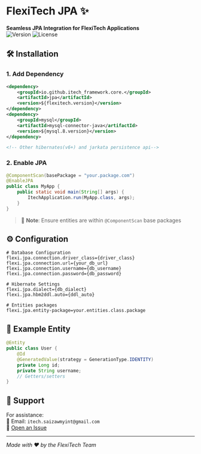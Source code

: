 # FlexiTech JPA ✨

**Seamless JPA Integration for FlexiTech Applications**  
![Version](https://img.shields.io/badge/version-1.0.0-green) ![License](https://img.shields.io/badge/license-MIT-blue)

## 🛠 Installation

### 1. Add Dependency
```xml
<dependency>
    <groupId>io.github.itech_framework.core.</groupId>
    <artifactId>jpa</artifactId>
    <version>${flexitech.version}</version>
</dependency>
<dependency>
    <groupId>mysql</groupId>
    <artifactId>mysql-connector-java</artifactId>
    <version>${mysql.8.version}</version>
</dependency>

<!-- Other hibernates(v6+) and jarkata persistence api-->
```

### 2. Enable JPA
```java
@ComponentScan(basePackage = "your.package.com")
@EnableJPA
public class MyApp {
    public static void main(String[] args) {
        ItechApplication.run(MyApp.class, args);
    }
}
```

> 📌 **Note**: Ensure entities are within `@ComponentScan` base packages

## ⚙ Configuration
```properties
# Database Configuration
flexi.jpa.connection.driver_class={driver_class}
flexi.jpa.connection.url={your_db_url}
flexi.jpa.connection.username={db_username}
flexi.jpa.connection.password={db_password}

# Hibernate Settings
flexi.jpa.dialect={db_dialect}
flexi.jpa.hbm2ddl.auto={ddl_auto}

# Entities packages
flexi.jpa.entity-package=your.entities.class.package
```

## 🧩 Example Entity
```java
@Entity
public class User {
    @Id
    @GeneratedValue(strategy = GenerationType.IDENTITY)
    private Long id;
    private String username;
    // Getters/setters
}
```

## 🤝 Support
For assistance:  
📧 Email: `itech.saizawmyint@gmail.com`  
📑 [Open an Issue]([https://github.com/your-repo/issues](https://github.com/itech-framework/jpa/issues))

---

*Made with ❤️ by the FlexiTech Team*
